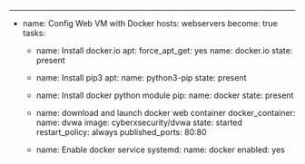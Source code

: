 ---
- name: Config Web VM with Docker
  hosts: webservers
  become: true
  tasks:

  - name: Install docker.io
    apt:
      force_apt_get: yes
      name: docker.io
      state: present

  - name: Install pip3
    apt:
      name: python3-pip
      state: present

  - name: Install docker python module
    pip:
      name: docker
      state: present

  - name: download and launch docker web container
    docker_container:
      name: dvwa
      image: cyberxsecurity/dvwa
      state: started
      restart_policy: always
      published_ports: 80:80

  - name: Enable docker service
    systemd:
      name: docker
      enabled: yes